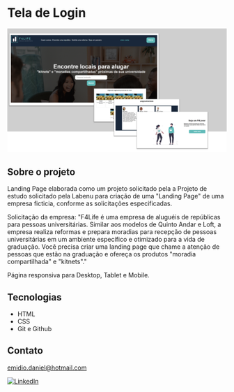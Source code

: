 # Tela de Login

![Preview](./assets/readmef4life.png)

## Sobre o projeto
Landing Page elaborada como um projeto solicitado pela a
Projeto de estudo solicitado pela Labenu para criação de uma "Landing Page" de uma empresa ficticia, conforme as solicitações especificadas. 

Solicitação da empresa:
"F4Life é uma empresa de aluguéis de repúblicas para pessoas universitárias. Similar aos modelos de Quinto Andar e Loft, a empresa realiza reformas e prepara moradias para recepção de pessoas universitárias em um ambiente específico e otimizado para a vida de graduação. Você precisa criar uma landing page que chame a atenção de pessoas que estão na graduação e ofereça os produtos "moradia compartilhada" e "kitnets"."

Página responsiva para Desktop, Tablet e Mobile.

## Tecnologias

- HTML
- CSS
- Git e Github

## Contato

emidio.daniel@hotmail.com

[![LinkedIn](https://img.shields.io/badge/LinkedIn-0077B5?style=for-the-badge&logo=linkedin&logoColor=white)](https://www.linkedin.com/in/danielemidio1988/)